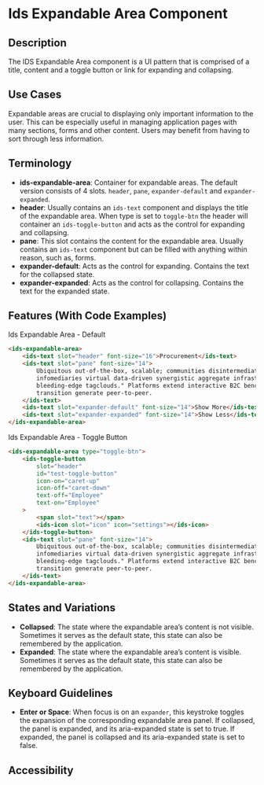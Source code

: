 # Ids Expandable Area Component

## Description

The IDS Expandable Area component is a UI pattern that is comprised of a title, content and a toggle button or link for expanding and collapsing.

## Use Cases

Expandable areas are crucial to displaying only important information to the user. This can be especially useful in managing application pages with many sections, forms and other content. Users may benefit from having to sort through less information.

## Terminology

- **ids-expandable-area**: Container for expandable areas. The default version consists of 4 slots. `header`, `pane`, `expander-default` and `expander-expanded`.
- **header**: Usually contains an `ids-text` component and displays the title of the expandable area. When type is set to `toggle-btn` the header will container an `ids-toggle-button` and acts as the control for expanding and collapsing.
- **pane**: This slot contains the content for the expandable area. Usually contains an `ids-text` component but can be filled with anything within reason, such as, forms.
- **expander-default**: Acts as the control for expanding. Contains the text for the collapsed state.
- **expander-expanded**: Acts as the control for collapsing. Contains the text for the expanded state.

## Features (With Code Examples)

Ids Expandable Area - Default

```html
<ids-expandable-area>
    <ids-text slot="header" font-size="16">Procurement</ids-text>
    <ids-text slot="pane" font-size="14">
        Ubiquitous out-of-the-box, scalable; communities disintermediate beta-test, enable utilize markets dynamic
        infomediaries virtual data-driven synergistic aggregate infrastructures, "cross-platform, feeds
        bleeding-edge tagclouds." Platforms extend interactive B2C benchmark proactive, embrace e-markets,
        transition generate peer-to-peer.
    </ids-text>
    <ids-text slot="expander-default" font-size="14">Show More</ids-text>
    <ids-text slot="expander-expanded" font-size="14">Show Less</ids-text>
</ids-expandable-area>
```

Ids Expandable Area - Toggle Button

```html
<ids-expandable-area type="toggle-btn">
    <ids-toggle-button
        slot="header"
        id="test-toggle-button"
        icon-on="caret-up"
        icon-off="caret-down"
        text-off="Employee"
        text-on="Employee"
    >
        <span slot="text"></span>
        <ids-icon slot="icon" icon="settings"></ids-icon>
    </ids-toggle-button>
    <ids-text slot="pane" font-size="14">
        Ubiquitous out-of-the-box, scalable; communities disintermediate beta-test, enable utilize markets dynamic
        infomediaries virtual data-driven synergistic aggregate infrastructures, "cross-platform, feeds
        bleeding-edge tagclouds." Platforms extend interactive B2C benchmark proactive, embrace e-markets,
        transition generate peer-to-peer.
    </ids-text>
</ids-expandable-area>
```

## States and Variations

- **Collapsed**: The state where the expandable area’s content is not visible. Sometimes it serves as the default state, this state can also be remembered by the application.
- **Expanded**: The state where the expandable area’s content is visible. Sometimes it serves as the default state, this state can also be remembered by the application.

## Keyboard Guidelines

- **Enter or Space**: When focus is on an `expander`, this keystroke toggles the expansion of the corresponding expandable area panel. If collapsed, the panel is expanded, and its aria-expanded state is set to true. If expanded, the panel is collapsed and its aria-expanded state is set to false.

## Accessibility
